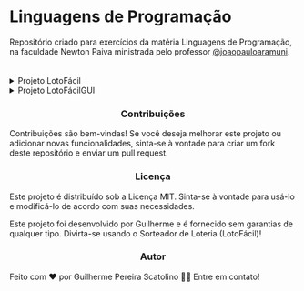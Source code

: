 # Linguagens de Programação

Repositório criado para exercícios da matéria Linguagens de Programação,  
na faculdade Newton Paiva ministrada pelo professor [@joaopauloaramuni](https://github.com/joaopauloaramuni).  
ㅤ  
<details>
<summary>Projeto LotoFácil</summary>
<h2 align="center">Projeto LotoFácil</h2>
<p>
<p>Este é um projeto de sorteio de números, letras e opção Par ou Ímpar, chamado LotoFácil criado no Visual Studio Code v1.87.2, utilizando as bibliotecas "java.util.Random" e "java.util.Scanner". O funcionamento do sistema é através do terminal, onde os jogadores podem interagir digitando e lendo dados.</p>

<h2 align="center">Funcionalidades</h2>
<p>
<p>O projeto LotoFácil oferece as seguintes funcionalidades:

Sorteio de Números: Gera um número aleatório no intervalo de 0 a 100.

Sorteio de Letras: Gera uma letra aleatória de A a Z.

Opção Par ou Ímpar: Permite ao usuário escolher entre "Par" ou "Ímpar" e gera um resultado aleatório para a escolha feita.</p>

<h2 align="center">Pré Requisitos</h2>
<p>
  
<p>Certifique-se de que você tenha o seguinte instalado no seu ambiente de desenvolvimento:</p>

<h3 align="center">
    <a href="https://www.oracle.com/br/java/technologies/downloads/">🔗 Java JDK 22</a>
</h3>
<p align="center">🚀 Um conjunto de utilitários que permitem criar sistemas de software para a plataforma Java</p>

<h3 align="center">
    <a href="https://code.visualstudio.com">🔗 Visual Studio Code</a>
</h3>
<p align="center">💻 O Visual Studio Code é um editor de código-fonte desenvolvido pela Microsoft.</p>

<h2 align="center">Executar o Projeto</h2>
<p>

Antes de começar, você vai precisar ter instalado em sua máquina a seguinte ferramenta:
[JDK22](https://www.oracle.com/br/java/technologies/downloads/), além disto é bom ter um editor para trabalhar com o código como [VSCode](https://code.visualstudio.com/).

<h3 align="center">Passo a Passo</h3>

<p>• Abra o seu editor para trabalhar com o código e clone ou importe o projeto.</p>
<p>• Vá para a pasta ProjetoLoto\src\main\java\loto</p>
<p>• Abra o LotoFacil.java</p>
<p>• Rode o projeto no Terminal do seu editor.
<p>• Pronto! Agora escolha a opção desejada.</p>

<h3 align="center">Demonstração</h3>

https://github.com/ScatolinoGui/Linguagens-de-Programacao/assets/164931554/184f1f1d-9993-4745-8b0c-60f30f04d130

</details>
<details>
<summary>Projeto LotoFácilGUI</summary>
<h2 align="center">Projeto LotoFácil</h2>
<p>
<p>Este é um projeto de sorteio de números, letras e opção Par ou Ímpar, chamado LotoFácilGUI criado no IntelliJ IDEA v2024.1, utilizando as bibliotecas "java.util.Random" "java.swing*" e "java.awt.*", o funcionamento do sistema é através próprio IntelliJ, ou em qualquer outra IDE com o Java JDK integrado, sendo necessário apenas rodar o projeto pela própria IDE, onde os jogadores podem interagir digitando e lendo dados.</p>

<h2 align="center">Funcionalidades</h2>
<p>
<p>O projeto LotoFácil oferece as seguintes funcionalidades:

Sorteio de Números: Gera um número aleatório no intervalo de 0 a 100.

Sorteio de Letras: Gera uma letra aleatória de A a Z.

Opção Par ou Ímpar: Permite ao usuário escolher entre "Par" ou "Ímpar" e gera um resultado aleatório para a escolha feita.</p>

<h2 align="center">Pré Requisitos</h2>
<p>

<p>Certifique-se de que você tenha o seguinte instalado no seu ambiente de desenvolvimento:</p>

<h3 align="center">
    <a href="https://www.oracle.com/br/java/technologies/downloads/">🔗 Java JDK 22</a>
</h3>
<p align="center">🚀 Um conjunto de utilitários que permitem criar sistemas de software para a plataforma Java</p>

<h3 align="center">
    <a href="https://www.jetbrains.com/pt-br/idea/">🔗 IntelliJ IDEA</a>
</h3>
<p align="center">💻 IntelliJ IDEA é um ambiente de desenvolvimento integrado escrito em Java para o desenvolvimento de software de computador.</p>

<h2 align="center">Executar o Projeto</h2>
<p>

Antes de começar, você vai precisar ter instalado em sua máquina a seguinte ferramenta:
[JDK22](https://www.oracle.com/br/java/technologies/downloads/), além disto é bom ter um editor para trabalhar com o código e criar a Interface Gráfica, como o [IntelliJ IDEA](https://www.jetbrains.com/pt-br/idea/) que possui o [Swing UI Designer](https://www.jetbrains.com/help/idea/gui-designer-basics.html).

<h3 align="center">Passo a Passo</h3>

<p>• Abra o seu editor para trabalhar com o código e clone ou importe o projeto.</p>
<p>• Vá para a pasta ProjetoLoto\src\main\java\loto</p>
<p>• Abra o LotoFacilGUI.java</p>
<p>• Rode o projeto em seu editor.
<p>• Pronto! Agora escolha a opção desejada.</p>

<h3 align="center">Demonstração</h3>

https://github.com/ScatolinoGui/Linguagens-de-Programacao/assets/164931554/9471caf5-881f-44ea-8880-fa5348b231b4

</details>

<h3 align="center">Contribuições</h3>

<p>Contribuições são bem-vindas! Se você deseja melhorar este projeto ou adicionar novas funcionalidades, sinta-se à vontade para criar um fork deste repositório e enviar um pull request.</p>

<h3 align="center">Licença</h3>
<p>Este projeto é distribuído sob a Licença MIT. Sinta-se à vontade para usá-lo e modificá-lo de acordo com suas necessidades.</p>

Este projeto foi desenvolvido por Guilherme e é fornecido sem garantias de qualquer tipo. Divirta-se usando o Sorteador de Loteria (LotoFácil)!
</p>

<h3 align="center">Autor</h3>

Feito com ❤️ por Guilherme Pereira Scatolino 👋🏽 Entre em contato!
